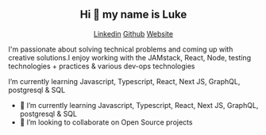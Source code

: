 <h2 align="center">Hi 👋 my name is Luke</h2>   

<p align="center"> 
 <a margin='5px'  target="_blank" rel="noopener noreferrer" href="https://www.linkedin.com/in/lukehowsam/">Linkedin</a> 
  <a margin='5px' target="_blank" rel="noopener noreferrer" href="https://twitter.com/LukeH_1999>Twitter</a> 

 <a margin='5px' target="_blank" rel="noopener noreferrer" href="https://github.com/luke-h1/">Github</a> 
 <a margin='5px' target="_blank"
rel="noopener noreferrer" href="https://lhowsam.com">Website</a> 
</p> 

I'm passionate about solving technical problems and coming up with creative solutions.I enjoy working with the JAMstack, React, Node, testing technologies + practices & various dev-ops technologies

I’m currently learning Javascript, Typescript, React, Next JS, GraphQL, postgresql & SQL



- 🌱 I’m currently learning Javascript, Typescript, React, Next JS, GraphQL, postgresql & SQL 
- 👯 I’m looking to collaborate on Open Source projects
